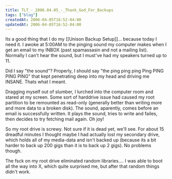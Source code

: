 ```yaml
---
title: TLT_-_2006.04.05_-_Thank_God_For_Backups
tags: ["blog"]
createdAt: 2006-04-05T16:52-04:00
updatedAt: 2006-04-05T16:52-04:00
---
```


Its a good thing that I do my [[Unison Backup Setup]]... because today I need it. I awoke at 5:00AM to the pinging sound my computer makes when I get an email to my INBOX (past spamassasin and not a mailing list). Normally I can't hear the sound, but I must've had my speakers turned up to 11.

Did I say "the sound"? Properly, I should say "the ping ping ping Ping PING PING PING" that kept penetrating deep into my head and driving me INSANE. Thats what I meant.

Dragging myself out of slumber, I lurched into the computer room and stared at my screen. Some sort of harddrive issue had caused my root partition to be remounted as read-only (generally better than writing more and more data to a broken disk). The sound, aparently, comes before an email is successfully written. It plays the sound, tries to write and failes, then decides to try fetching mail again. Oh joy!

So my root drive is screwy. Not sure if it is dead yet, we'll see. For about 15 dreadful minutes I thought maybe I had actually lost my secondary drive, which holds all of my media-data and isn't backed up (because its a bit harder to back up 200 gigs than it is to back up 2 gigs). No problems though.

The fsck on my root drive eliminated random libraries.... I was able to boot all the way into X, which quite surprised me, but after that random things didn't work.

